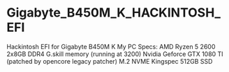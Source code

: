 # Gigabyte_B450M_K_HACKINTOSH_EFI
Hackintosh EFI for Gigabyte B450M K
My PC Specs:
AMD Ryzen 5 2600
2x8GB DDR4 G.skill memory (running at 3200)
Nvidia Geforce GTX 1080 TI (patched by opencore legacy patcher)
M.2 NVME Kingspec 512GB SSD
